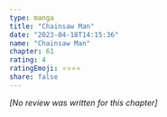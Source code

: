 ```yaml
---
type: manga
title: "Chainsaw Man"
date: "2023-04-18T14:15:36"
name: "Chainsaw Man"
chapter: 61
rating: 4
ratingEmoji: ⭐️⭐️⭐️⭐️
share: false
---
```


*[No review was written for this chapter]*
